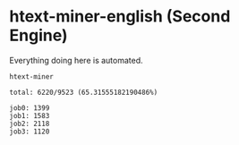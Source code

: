 # htext-miner-english (Second Engine)

Everything doing here is automated.

```
htext-miner

total: 6220/9523 (65.31555182190486%)

job0: 1399
job1: 1583
job2: 2118
job3: 1120
```